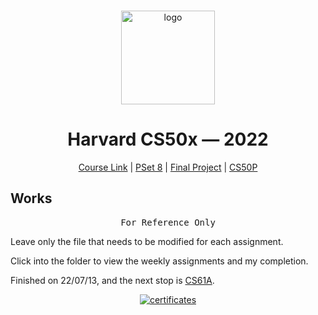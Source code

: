 <br>

<p align="center">
<img src="./images/H.png" alt="logo" height="150"/>
</p>

<h1 align="center">
Harvard CS50x — 2022
</h1>

<p align="center">
  <a href="https://cs50.harvard.edu/x/2022/">Course Link</a> |
  <a href="https://pset8.netlify.app/">PSet 8</a> | 
  <a href="https://github.com/mancuoj/watchlist">Final Project</a> |
  <a href="https://github.com/mancuoj/CS50P">CS50P</a>
</p>



## Works

<pre align="center">
For Reference Only
</pre>


Leave only the file that needs to be modified for each assignment.

Click into the folder to view the weekly assignments and my completion.

Finished on 22/07/13, and the next stop is [CS61A](https://github.com/mancuoj/CS61A).

<p align="center">
<a href="https://certificates.cs50.io/1c5ca55b-bcec-4c2a-92f1-76ff3b084435" target="_blank">
<img src="./images/CS50x.png" alt="certificates" />
</a>
</p>

